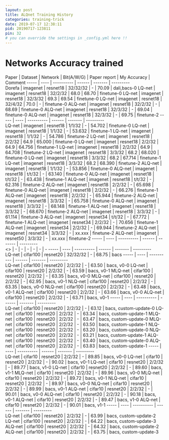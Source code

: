 ```yaml
---
layout: post
title: ALQnet Training History
categories: training-trick
date: 2019-07-17 12:38:11
pid: 20190717-123811
pin: 32
# you can override the settings in _config.yml here !!
---
```


# Networks Accuracy trained

Paper | Dataset | Network | Bit(A/W/G) | Paper report | My Accuracy | Comment
----- | ---- | ---------- | ------ | -------  |  ---------  
 Dorefa | imagenet | resnet18 | 32/32/32 | - | 70.09 | dali,bacs-0
 LQ-net | imagenet | resnet18 | 32/2/32 | 68.0 | 68.70 | finetune-0
 LQ-net | imagenet | resnet18 | 32/3/32 | 69.3 | 69.54 | finetune-0
 LQ-net | imagenet | resnet18 | 32/4/32 | 70.0 | - | finetune-0
ALQ-net | imagenet | resnet18 | 32/2/32 | - | 68.69 | finetune-0
ALQ-net | imagenet | resnet18 | 32/3/32 | - | 69.04 | finetune-0
ALQ-net | imagenet | resnet18 | 32/3/32 | - | 69.75 | finetune-2
----- | ---- | ---------- | ------ | -------  |  ---------  
 LQ-net | imagenet | resnet18 | 1/1/32 |    - | 54.702 | finetune-0
 LQ-net | imagenet | resnet18 | 1/1/32 |    - | 53.632 | finetune-1
 LQ-net | imagenet | resnet18 | 1/1/32 |    - | 54.786 | finetune-2
 LQ-net | imagenet | resnet18 | 2/2/32 | 64.9 | 65.000 | finetune-0
 LQ-net | imagenet | resnet18 | 2/2/32 | 64.9 | 64.756 | finetune-1
 LQ-net | imagenet | resnet18 | 2/2/32 | 64.9 | 64.708 | finetune-2
 LQ-net | imagenet | resnet18 | 3/3/32 | 68.2 | 68.020 | finetune-0
 LQ-net | imagenet | resnet18 | 3/3/32 | 68.2 | 67.714 | finetune-1
 LQ-net | imagenet | resnet18 | 3/3/32 | 68.2 | 68.390 | finetune-2
ALQ-net | imagenet | resnet18 | 1/1/32 | - | 53.856 | finetune-0
ALQ-net | imagenet | resnet18 | t/t/32 | - | 63.140 | finetune-0
ALQ-net | imagenet | resnet18 | t/t/32 | - | 63.438 | finetune-1
ALQ-net | imagenet | resnet18 | t/t/32 | - | 62.316 | finetune-2
ALQ-net | imagenet | resnet18 | 2/2/32 | - | 65.698 | finetune-0
ALQ-net | imagenet | resnet18 | 2/2/32 | - | 66.276 | finetune-1
ALQ-net | imagenet | resnet18 | 2/2/32 | - | 65.944 | finetune-2
ALQ-net | imagenet | resnet18 | 3/3/32 | - | 65.758 | finetune-0
ALQ-net | imagenet | resnet18 | 3/3/32 | - | 68.148 | finetune-1
ALQ-net | imagenet | resnet18 | 3/3/32 | - | 68.670 | finetune-2
ALQ-net | imagenet | resnet18 | 3/3/32 | - | 61.114 | finetune-3
ALQ-net | imagenet | resnet34 | t/t/32 | - | 67.772 | finetune-1
ALQ-net | imagenet | resnet34 | 2/2/32 | - | 70.656 | finetune-1
ALQ-net | imagenet | resnet34 | 2/2/32 | - | 69.944 | finetune-2
ALQ-net | imagenet | resnet34 | 3/3/32 | - | xx.xxx | finetune-2
ALQ-net | imagenet | resnet50 | 3/3/32 | - | xx.xxx | finetune-2
----- | ---- | ---------- | ------ | -------  |  ---------  
 <> | - | - | - | - | - | - 
----- | ---- | ---------- | ------ | -------  |  ---------  
 LQ-net | cifar100 | resnet20 | 32/32/32 | - | 68.75 | bacs 
----- | ---- | ---------- | ------ | -------  |  ---------  
 LQ-net | cifar100 | resnet20 | 2/2/32 | - | 63.50 | bacs, v0-0
 LQ-net | cifar100 | resnet20 | 2/2/32 | - | 63.59 | bacs, v0-1
MLQ-net | cifar100 | resnet20 | 2/2/32 | - | 63.35 | bacs, v0-0
MLQ-net | cifar100 | resnet20 | 2/2/32 | - | 62.95 | bacs, v0-1
NLQ-net | cifar100 | resnet20 | 2/2/32 | - | 63.35 | bacs, v0-0
NLQ-net | cifar100 | resnet20 | 2/2/32 | - | 63.48 | bacs, v0-1
ALQ-net | cifar100 | resnet20 | 2/2/32 | - | 63.66 | bacs, v0-0
ALQ-net | cifar100 | resnet20 | 2/2/32 | - | 63.71 | bacs, v0-1
----- | ---- | ---------- | ------ | -------  |  ---------  
 LQ-net | cifar100 | resnet20 | 2/2/32 | - | 63.12 | bacs, custom-update-0
 LQ-net | cifar100 | resnet20 | 2/2/32 | - | 63.34 | bacs, custom-update-1
MLQ-net | cifar100 | resnet20 | 2/2/32 | - | 63.47 | bacs, custom-update-0
MLQ-net | cifar100 | resnet20 | 2/2/32 | - | 63.50 | bacs, custom-update-1
NLQ-net | cifar100 | resnet20 | 2/2/32 | - | 63.20 | bacs, custom-update-0
NLQ-net | cifar100 | resnet20 | 2/2/32 | - | 63.21 | bacs, custom-update-1
ALQ-net | cifar100 | resnet20 | 2/2/32 | - | 63.40 | bacs, custom-update-0
ALQ-net | cifar100 | resnet20 | 2/2/32 | - | 63.83 | bacs, custom-update-1
----- | ---- | ---------- | ------ | -------  |  ---------  
 LQ-net | cifar10 | resnet20 | 2/2/32 | - | 89.85 | bacs, v0-0
 LQ-net | cifar10 | resnet20 | 2/2/32 | - | 90.02 | bacs, v0-1
 LQ-net | cifar10 | resnet20 | 2/2/32 | - | 89.77 | bacs, v1-0
 LQ-net | cifar10 | resnet20 | 2/2/32 | - | 89.60 | bacs, v1-1
MLQ-net | cifar10 | resnet20 | 2/2/32 | - | 89.96 | bacs, v0-0
MLQ-net | cifar10 | resnet20 | 2/2/32 | - | 89.72 | bacs, v0-1
NLQ-net | cifar10 | resnet20 | 2/2/32 | - | 89.97 | bacs, v0-0
NLQ-net | cifar10 | resnet20 | 2/2/32 | - | 89.99 | bacs, v0-1
ALQ-net | cifar10 | resnet20 | 2/2/32 | - | 90.01 | bacs, v0-0
ALQ-net | cifar10 | resnet20 | 2/2/32 | - | 90.18 | bacs, v0-1
ALQ-net | cifar10 | resnet20 | 2/2/32 | - | 89.47 | bacs, v1-0
ALQ-net | cifar10 | resnet20 | 2/2/32 | - | 90.01 | bacs, v1-1
----- | ---- | ---------- | ------ | -------  |  ---------  
 LQ-net | cifar100 | resnet20 | 2/2/32 | - | 63.99 | bacs, custom-update-2
 LQ-net | cifar100 | resnet20 | 2/2/32 | - | 64.22 | bacs, custom-update-3
ALQ-net | cifar100 | resnet20 | 2/2/32 | - | 64.32 | bacs, custom-update-2
ALQ-net | cifar100 | resnet20 | 2/2/32 | - | 63.75 | bacs, custom-update-3


